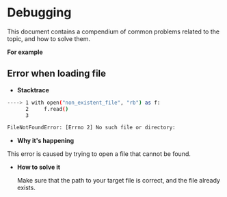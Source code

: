 # Debugging

This document contains a compendium of common problems related to the topic, and how to solve them.

**For example**

## Error when loading file

* **Stacktrace**

```bash
----> 1 with open("non_existent_file", "rb") as f:
      2     f.read()
      3 

FileNotFoundError: [Errno 2] No such file or directory:
```
* **Why it's happening**

This error is caused by trying to open a file that cannot be found.

* **How to solve it**

    Make sure that the path to your target file is correct, and the file already exists.